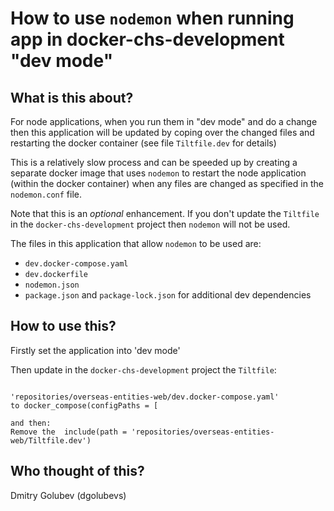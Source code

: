 # How to use `nodemon` when running app in docker-chs-development "dev mode"

## What is this about?

For node applications, when you run them in "dev mode" and do a change then this application will be updated by coping over the changed files and  restarting the docker container (see file `Tiltfile.dev` for details)

This is a relatively slow process and can be speeded up by creating a separate docker image that uses `nodemon` to restart the node application (within the docker container) when any files are changed as specified in the `nodemon.conf` file.

Note that this is an *optional* enhancement. If you don't update the `Tiltfile` in  the `docker-chs-development` project then `nodemon` will not be used.

The files in this application that allow `nodemon` to be used are:

- `dev.docker-compose.yaml`
- `dev.dockerfile`
- `nodemon.json`
- `package.json` and `package-lock.json` for additional dev dependencies

## How to use this?

Firstly set the application into 'dev mode'

Then update in the `docker-chs-development` project the `Tiltfile`:

``` shell

'repositories/overseas-entities-web/dev.docker-compose.yaml'
to docker_compose(configPaths = [

and then:
Remove the  include(path = 'repositories/overseas-entities-web/Tiltfile.dev')
```

## Who thought of this?

Dmitry Golubev (dgolubevs)
